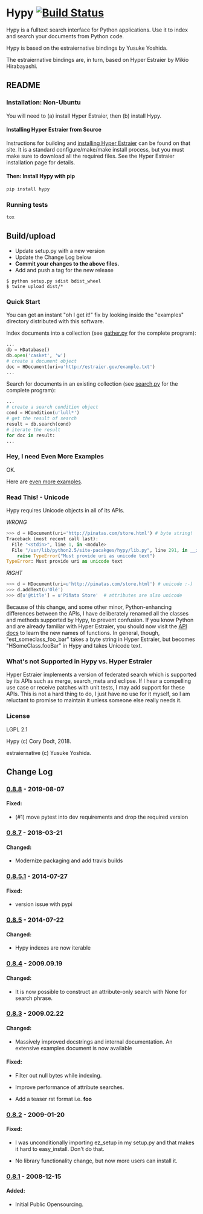 # Hypy  [![Build Status](https://travis-ci.org/corydodt/Hypy.svg?branch=master)](https://travis-ci.org/corydodt/Hypy)

Hypy is a fulltext search interface for Python applications.  Use it to index
and search your documents from Python code.

Hypy is based on the estraiernative bindings by Yusuke Yoshida.

The estraiernative bindings are, in turn, based on Hyper Estraier by Mikio
Hirabayashi.

## README

### Installation: Non-Ubuntu

You will need to (a) install Hyper Estraier, then (b) install Hypy.

#### Installing Hyper Estraier from Source

Instructions for building and [installing Hyper Estraier](http://hyperestraier.sourceforge.net/intro-en.html#installation) can be found on
that site.  It is a standard configure/make/make install process, but you must
make sure to download all the required files.  See the Hyper Estraier
installation page for details.


#### Then: Install Hypy with pip

``` bash
pip install hypy
```

### Running tests

``` bash
tox
```

## Build/upload

- Update setup.py with a new version
- Update the Change Log below
- **Commit your changes to the above files.**
- Add and push a tag for the new release

```
$ python setup.py sdist bdist_wheel
$ twine upload dist/*
```


### Quick Start

You can get an instant "oh I get it!" fix by looking inside the "examples"
directory distributed with this software.

Index documents into a collection (see [gather.py](https://github.com/corydodt/Hypy/blob/master/examples/gather.py) for the complete program):

``` python
...
db = HDatabase()
db.open('casket', 'w')
# create a document object
doc = HDocument(uri=u'http://estraier.gov/example.txt')
...
```

Search for documents in an existing collection (see [search.py](https://github.com/corydodt/Hypy/blob/master/examples/search.py) for the
complete program):

``` python
...
# create a search condition object
cond = HCondition(u'lull*')
# get the result of search
result = db.search(cond)
# iterate the result
for doc in result:
...
```


### Hey, I need Even More Examples

OK.

Here are [even more examples](https://github.com/corydodt/Hypy/blob/master/doc/examples.md).


### Read This! - Unicode

Hypy requires Unicode objects in all of its APIs.

*WRONG*
``` python
>>> d = HDocument(uri='http://pinatas.com/store.html') # byte string!
Traceback (most recent call last):
  File "<stdin>", line 1, in <module>
  File "/usr/lib/python2.5/site-pacakges/hypy/lib.py", line 291, in __init__
    raise TypeError("Must provide uri as unicode text")
TypeError: Must provide uri as unicode text
```

*RIGHT*
``` python
>>> d = HDocument(uri=u'http://pinatas.com/store.html') # unicode :-)
>>> d.addText(u'Olé')
>>> d[u'@title'] = u'Piñata Store'  # attributes are also unicode
```

Because of this change, and some other minor, Python-enhancing differences
between the APIs, I have deliberately renamed all the classes and methods
supported by Hypy, to prevent confusion.  If you know Python and are already
familiar with Hyper Estraier, you should now visit the [API docs](api/) to learn
the new names of functions.  In general, though, "est_someclass_foo_bar" takes
a byte string in Hyper Estraier, but becomes "HSomeClass.fooBar" in Hypy and
takes Unicode text.

### What's not Supported in Hypy vs. Hyper Estraier

Hyper Estraier implements a version of federated search which is supported by
its APIs such as merge, search_meta and eclipse.  If I hear a compelling use case
or receive patches with unit tests, I may add support for these APIs.  This is
not a hard thing to do, I just have no use for it myself, so I am reluctant to
promise to maintain it unless someone else really needs it.


### License

LGPL 2.1

Hypy (c) Cory Dodt, 2018.

estraiernative (c) Yusuke Yoshida.


## Change Log

### [0.8.8] - 2019-08-07

#### Fixed:

- (#1) move pytest into dev requirements and drop the required version

### [0.8.7] - 2018-03-21

#### Changed:

- Modernize packaging and add travis builds

### [0.8.5.1] - 2014-07-27
#### Fixed:

- version issue with pypi

### [0.8.5] - 2014-07-22

#### Changed:

- Hypy indexes are now iterable

### [0.8.4] - 2009.09.19

#### Changed:

- It is now possible to construct an attribute-only search with None for
  search phrase.

### [0.8.3] - 2009.02.22

#### Changed:

- Massively improved docstrings and internal documentation.  An extensive
  examples document is now available

#### Fixed:

- Filter out null bytes while indexing.

- Improve performance of attribute searches.

- Add a teaser rst format i.e. **foo**


### [0.8.2] - 2009-01-20

#### Fixed:

- I was unconditionally importing ez_setup in my setup.py and that makes it
  hard to easy_install.  Don't do that.

- No library functionality change, but now more users can install it.


### [0.8.1] - 2008-12-15

#### Added:
  - Initial Public Opensourcing.

[0.8.1]: https://github.com/corydodt/Hypy/tree/0.8.1
[0.8.2]: https://github.com/corydodt/Hypy/compare/0.8.1...0.8.2
[0.8.3]: https://github.com/corydodt/Hypy/compare/0.8.2...0.8.3
[0.8.4]: https://github.com/corydodt/Hypy/compare/0.8.3...0.8.4
[0.8.5]: https://github.com/corydodt/Hypy/compare/0.8.4...0.8.5
[0.8.5.1]: https://github.com/corydodt/Hypy/compare/0.8.5...0.8.5.1
[0.8.7]: https://github.com/corydodt/Hypy/compare/0.8.5.1...release-0.8.7
[0.8.8]: https://github.com/corydodt/Hypy/compare/release-0.8.7...release-0.8.8

